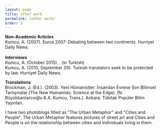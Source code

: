 ```yaml
---
layout: page
title: other work
permalink: /other work/
order: 5
---
```

<b>Non-Academic Articles</b><br>
Kumcu, A. (2007). Euros 2007: Debating between two continents. Hurriyet Daily News.<br>
<br>
<b>Interviews</b><br>
Kumcu, A. (October 2015). . (in Turkish)<br>
Kumcu, A. (2010, September 29). Turkish translators seek to be protected by law. Hurriyet Daily News.

<b>Translations</b><br>
Brockman, J. (Ed.). (2003). Yeni Hümanistler: İnsandan Evrene Son Bilimsel Tartışmalar (The New Humanists: Science at the Edge). (N. Büyükkantarcıoğlu & A. Kumcu, Trans.). Ankara: Tübitak Popüler Bilim Yayınları.

<p>I have two photoblogs titled as "The Urban Metaphor" and "Cities and People". The Urban Metaphor features pictures of street art and Cities and People is on the relationship between cities and individuals living in them.</p>
